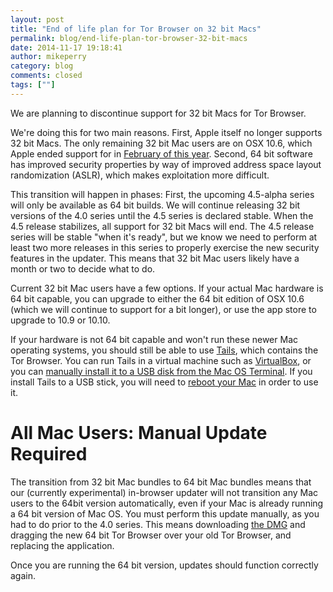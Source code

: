 ```yaml
---
layout: post
title: "End of life plan for Tor Browser on 32 bit Macs"
permalink: blog/end-life-plan-tor-browser-32-bit-macs
date: 2014-11-17 19:18:41
author: mikeperry
category: blog
comments: closed
tags: [""]
---
```


We are planning to discontinue support for 32 bit Macs for Tor Browser.

We're doing this for two main reasons. First, Apple itself no longer supports 32 bit Macs. The only remaining 32 bit Mac users are on OSX 10.6, which Apple ended support for in [February of this year](http://arstechnica.com/apple/2014/03/snow-leopard-updates-are-probably-done-here-are-your-os-x-upgrade-options/). Second, 64 bit software has improved security properties by way of improved address space layout randomization (ASLR), which makes exploitation more difficult.

This transition will happen in phases: First, the upcoming 4.5-alpha series will only be available as 64 bit builds. We will continue releasing 32 bit versions of the 4.0 series until the 4.5 series is declared stable. When the 4.5 release stabilizes, all support for 32 bit Macs will end. The 4.5 release series will be stable "when it's ready", but we know we need to perform at least two more releases in this series to properly exercise the new security features in the updater. This means that 32 bit Mac users likely have a month or two to decide what to do.

Current 32 bit Mac users have a few options. If your actual Mac hardware is 64 bit capable, you can upgrade to either the 64 bit edition of OSX 10.6 (which we will continue to support for a bit longer), or use the app store to upgrade to 10.9 or 10.10.

If your hardware is not 64 bit capable and won't run these newer Mac operating systems, you should still be able to use [Tails](https://tails.boum.org/download/index.en.html), which contains the Tor Browser. You can run Tails in a virtual machine such as [VirtualBox](https://www.virtualbox.org/), or you can [manually install it to a USB disk from the Mac OS Terminal](https://tails.boum.org/doc/first_steps/installation/manual/mac/index.en.html). If you install Tails to a USB stick, you will need to [reboot your Mac](https://tails.boum.org/doc/first_steps/start_tails/index.en.html#index2h2) in order to use it.

  

All Mac Users: Manual Update Required
=====================================

The transition from 32 bit Mac bundles to 64 bit Mac bundles means that our (currently experimental) in-browser updater will not transition any Mac users to the 64bit version automatically, even if your Mac is already running a 64 bit version of Mac OS. You must perform this update manually, as you had to do prior to the 4.0 series. This means downloading [the DMG](https://www.torproject.org/download/download-easy.html#mac) and dragging the new 64 bit Tor Browser over your old Tor Browser, and replacing the application.

Once you are running the 64 bit version, updates should function correctly again.
